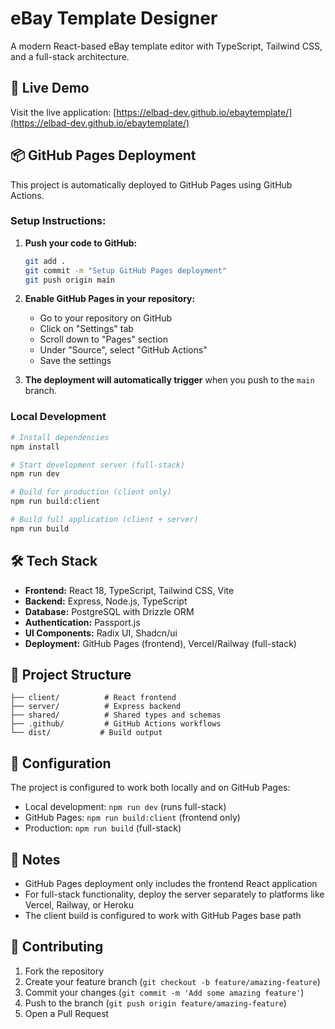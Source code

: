# eBay Template Designer

A modern React-based eBay template editor with TypeScript, Tailwind CSS, and a full-stack architecture.

## 🚀 Live Demo

Visit the live application: [https://elbad-dev.github.io/ebaytemplate/](https://elbad-dev.github.io/ebaytemplate/)

## 📦 GitHub Pages Deployment

This project is automatically deployed to GitHub Pages using GitHub Actions.

### Setup Instructions:

1. **Push your code to GitHub:**
   ```bash
   git add .
   git commit -m "Setup GitHub Pages deployment"
   git push origin main
   ```

2. **Enable GitHub Pages in your repository:**
   - Go to your repository on GitHub
   - Click on "Settings" tab
   - Scroll down to "Pages" section
   - Under "Source", select "GitHub Actions"
   - Save the settings

3. **The deployment will automatically trigger** when you push to the `main` branch.

### Local Development

```bash
# Install dependencies
npm install

# Start development server (full-stack)
npm run dev

# Build for production (client only)
npm run build:client

# Build full application (client + server)
npm run build
```

## 🛠 Tech Stack

- **Frontend:** React 18, TypeScript, Tailwind CSS, Vite
- **Backend:** Express, Node.js, TypeScript
- **Database:** PostgreSQL with Drizzle ORM
- **Authentication:** Passport.js
- **UI Components:** Radix UI, Shadcn/ui
- **Deployment:** GitHub Pages (frontend), Vercel/Railway (full-stack)

## 📁 Project Structure

```
├── client/          # React frontend
├── server/          # Express backend
├── shared/          # Shared types and schemas
├── .github/         # GitHub Actions workflows
└── dist/           # Build output
```

## 🔧 Configuration

The project is configured to work both locally and on GitHub Pages:

- Local development: `npm run dev` (runs full-stack)
- GitHub Pages: `npm run build:client` (frontend only)
- Production: `npm run build` (full-stack)

## 📝 Notes

- GitHub Pages deployment only includes the frontend React application
- For full-stack functionality, deploy the server separately to platforms like Vercel, Railway, or Heroku
- The client build is configured to work with GitHub Pages base path

## 🤝 Contributing

1. Fork the repository
2. Create your feature branch (`git checkout -b feature/amazing-feature`)
3. Commit your changes (`git commit -m 'Add some amazing feature'`)
4. Push to the branch (`git push origin feature/amazing-feature`)
5. Open a Pull Request
